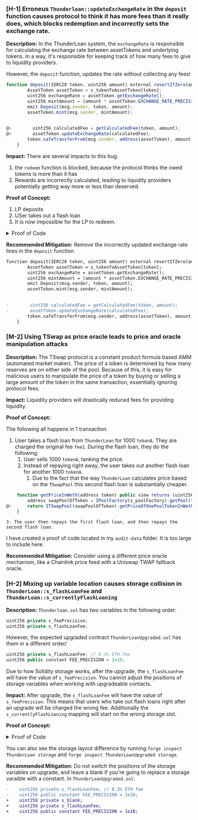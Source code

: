 ### [H-1] Erroneus `Thunderloan::updateExchangeRate` in the `deposit` function causes protocol to think it has more fees than it really does, which blocks redemption and incorrectly sets the exchange rate. 

**Description:** In the ThunderLoan system, the `exchangeRate` is responsible for calculating the exchange rate between assetTokens and underlying tokens. In a way, it's responsible for keeping track of how many fees to give to liquidity providers.

However, the `deposit` function, updates the rate without collecting any fees!

```javascript
function deposit(IERC20 token, uint256 amount) external revertIfZero(amount) revertIfNotAllowedToken(token) {
        AssetToken assetToken = s_tokenToAssetToken[token]; 
        uint256 exchangeRate = assetToken.getExchangeRate();
        uint256 mintAmount = (amount * assetToken.EXCHANGE_RATE_PRECISION()) / exchangeRate;
        emit Deposit(msg.sender, token, amount);
        assetToken.mint(msg.sender, mintAmount);

  
@>        uint256 calculatedFee = getCalculatedFee(token, amount);
@>        assetToken.updateExchangeRate(calculatedFee);
        token.safeTransferFrom(msg.sender, address(assetToken), amount);
    }
```

**Impact:** There are several impacts to this bug.

1. the `redeem` function is blocked, because the protocol thinks the owed tokens is more than it has
2. Rewards are incorrectly calculated, leading to liquidity providers potentially getting way more or less than deserved.


**Proof of Concept:**

1. LP deposits
2. USer takes out a flash loan
3. It is now impossible for the LP to redeem.

<details>
<summary> Proof of Code</summary>

Place the following into `ThunderLoanTest.t.sol`

``` javascript
    function testRedeemAfterLoan() public setAllowedToken hasDeposits {
        uint256 amountToBorrow = AMOUNT * 10;
        uint256 calculatedFee = thunderLoan.getCalculatedFee(tokenA, amountToBorrow);

        vm.startPrank(user);
        tokenA.mint(address(mockFlashLoanReceiver), calculatedFee); // fee
        thunderLoan.flashloan(address(mockFlashLoanReceiver), tokenA, amountToBorrow, "");
        vm.stopPrank();

        uint256 amountToReddem = type(uint256).max;
        vm.startPrank(liquidityProvider);
        thunderLoan.redeem(tokenA, amountToReddem);
        vm.stopPrank();
    }
```

</details>

**Recommended Mitigation:**  Remove the incorrectly updated exchange rate lines in the `deposit` function

```diff
function deposit(IERC20 token, uint256 amount) external revertIfZero(amount) revertIfNotAllowedToken(token) {
        AssetToken assetToken = s_tokenToAssetToken[token]; 
        uint256 exchangeRate = assetToken.getExchangeRate();
        uint256 mintAmount = (amount * assetToken.EXCHANGE_RATE_PRECISION()) / exchangeRate;
        emit Deposit(msg.sender, token, amount);
        assetToken.mint(msg.sender, mintAmount);

  
-        uint256 calculatedFee = getCalculatedFee(token, amount);
-        assetToken.updateExchangeRate(calculatedFee);
        token.safeTransferFrom(msg.sender, address(assetToken), amount);
    }
```

### [M-2] Using TSwap as price oracle leads to price and oracle manipulation attacks

**Description:** The TSwap protocol is a constant product formula based AMM (automated market maker). The price of a token is determined by how many reserves are on either side of the pool. Because of this, it is easy for malicious users to manipulate the price of a token by buying or selling a large amount of the token in the same transaction, essentially ignoring protocol fees. 

**Impact:** Liquidity providers will drastically reduced fees for providing liquidity. 

**Proof of Concept:** 

The following all happens in 1 transaction. 

1. User takes a flash loan from `ThunderLoan` for 1000 `tokenA`. They are charged the original fee `fee1`. During the flash loan, they do the following:
   1. User sells 1000 `tokenA`, tanking the price. 
   2. Instead of repaying right away, the user takes out another flash loan for another 1000 `tokenA`. 
      1. Due to the fact that the way `ThunderLoan` calculates price based on the `TSwapPool` this second flash loan is substantially cheaper. 
```javascript
    function getPriceInWeth(address token) public view returns (uint256) {
        address swapPoolOfToken = IPoolFactory(s_poolFactory).getPool(token);
@>      return ITSwapPool(swapPoolOfToken).getPriceOfOnePoolTokenInWeth();
    }
```
    3. The user then repays the first flash loan, and then repays the second flash loan.

I have created a proof of code located in my `audit-data` folder. It is too large to include here. 

**Recommended Mitigation:** Consider using a different price oracle mechanism, like a Chainlink price feed with a Uniswap TWAP fallback oracle. 


### [H-2] Mixing up variable location causes storage collision in `ThunderLoan::s_flashLoanFee` and `ThunderLoan::s_currentlyFlashLoaning`

**Description:** `Thunderloan.sol` has two variables in the following order:

```javascript
uint256 private s_feePrecision;
uint256 private s_flashLoanFee;
```

However, the expected upgraded contract `ThunderLoanUpgraded.sol` has them in a different order/

```javascript
uint256 private s_flashLoanFee; // 0.3% ETH fee
uint256 public constant FEE_PRECISION = 1e18;
```

Due to how Solidity storage works, after the upgrade, the `s_flashLoanFee` will have the value of `s_feePrecision`. You cannot adjust the positions of storage variables when working with upgradeable contacts.

**Impact:** After upgrade, the `s_flashLoanFee` will have the value of `s_feePrecision`. This means that users who take out flash loans right after an upgrade will be charged the wrong fee. Additionally the `s_currentlyFlashLoaning` mapping will start on the wrong storage slot.

**Proof of Concept:**

<details>
<summary> Proof of Code </summary>

```javascript
import { ThunderLoanUpgraded } from "../../src/upgradedProtocol/ThunderLoanUpgraded.sol";
.
.
.

    function testUpgradeBreaks() public {
        uint256 feeBeforeUpgrade = thunderLoan.getFee();
        vm.startPrank(thunderLoan.owner());
        ThunderLoanUpgraded upgraded = new ThunderLoanUpgraded();
        thunderLoan.upgradeToAndCall(address(upgraded), "");
        uint256 feeAfterUpgrade = thunderLoan.getFee();
        vm.stopPrank();

        console2.log("Fee Before Upgrade: ", feeBeforeUpgrade);
        console2.log("Fee After Upgrade: ", feeAfterUpgrade);
        assertNotEq(feeBeforeUpgrade, feeAfterUpgrade);

    }
```

</details>

You can also see the storage layout difference by running `forge inspect ThunderLoan storage` and `forge inspect ThunderLoanUpgraded storage`.

**Recommended Mitigation:**  Do not switch the positions of the storage variables on upgrade, and leave a blank if you're going to replace a storage varaible with a constant. In `ThunderLoanUpgraded.sol`:

```diff
-    uint256 private s_flashLoanFee; // 0.3% ETH fee
-    uint256 public constant FEE_PRECISION = 1e18;
+    uint256 private s_blank;
+    uint256 private s_flashLoanFee;
+    uint256 public constant FEE_PRECISION = 1e18;
```
